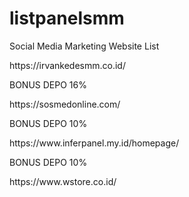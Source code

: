 # listpanelsmm
Social Media Marketing Website List
<p>https://irvankedesmm.co.id/</p>
<p>BONUS DEPO 16%</p>
  
<p>https://sosmedonline.com/</p>
<p>BONUS DEPO 10%</p>

<p>https://www.inferpanel.my.id/homepage/</p>
<p>BONUS DEPO 10%</p>

<p>https://www.wstore.co.id/</p>
